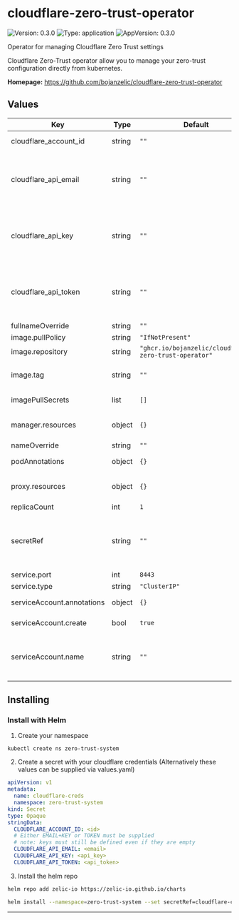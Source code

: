 # cloudflare-zero-trust-operator

![Version: 0.3.0](https://img.shields.io/badge/Version-0.3.0-informational?style=flat-square) ![Type: application](https://img.shields.io/badge/Type-application-informational?style=flat-square) ![AppVersion: 0.3.0](https://img.shields.io/badge/AppVersion-0.3.0-informational?style=flat-square)

Operator for managing Cloudflare Zero Trust settings

Cloudflare Zero-Trust operator allow you to manage your zero-trust configuration directly from kubernetes.

**Homepage:** <https://github.com/bojanzelic/cloudflare-zero-trust-operator>

## Values

| Key | Type | Default | Description |
|-----|------|---------|-------------|
| cloudflare_account_id | string | `""` | Cloudflare Account ID - required (or set secretRef) |
| cloudflare_api_email | string | `""` | Cloudflare API Email - required (one of cloudflare_api_token or cloudflare_api_key + cloudflare_api_email) (or set secretRef) |
| cloudflare_api_key | string | `""` | API Key from cloudflare - required (one of cloudflare_api_token or cloudflare_api_key + cloudflare_api_email) (or set secretRef) |
| cloudflare_api_token | string | `""` | Cloudflare API Token - required (one of cloudflare_api_token or cloudflare_api_key + cloudflare_api_email) (or set secretRef) |
| fullnameOverride | string | `""` | override name for helm chart |
| image.pullPolicy | string | `"IfNotPresent"` | manager pullPolicy |
| image.repository | string | `"ghcr.io/bojanzelic/cloudflare-zero-trust-operator"` | manager image repo |
| image.tag | string | `""` | Overrides the image tag whose default is the chart appVersion. |
| imagePullSecrets | list | `[]` | config reference for pulling containers |
| manager.resources | object | `{}` | limits & requests(cpu & memory) to apply to the manager container |
| nameOverride | string | `""` | override name for helm chart |
| podAnnotations | object | `{}` | annotations to add to the pod |
| proxy.resources | object | `{}` | limits & requests(cpu & memory) to apply to the manager container |
| replicaCount | int | `1` | number of replicas to run |
| secretRef | string | `""` | name of the secret that contains the following keys: CLOUDFLARE_ACCOUNT_ID, CLOUDFLARE_API_KEY, CLOUDFLARE_API_EMAIL, CLOUDFLARE_API_TOKEN |
| service.port | int | `8443` | port of service |
| service.type | string | `"ClusterIP"` | type of service |
| serviceAccount.annotations | object | `{}` | Annotations to add to the service account |
| serviceAccount.create | bool | `true` | Specifies whether a service account should be created |
| serviceAccount.name | string | `""` | The name of the service account to use. If not set and create is true, a name is generated using the fullname template |

## Installing

### Install with Helm

1) Create your namespace
```
kubectl create ns zero-trust-system
```

2) Create a secret with your cloudflare credentials (Alternatively these values can be supplied via values.yaml)

```yaml
apiVersion: v1
metadata:
  name: cloudflare-creds
  namespace: zero-trust-system
kind: Secret
type: Opaque
stringData:
  CLOUDFLARE_ACCOUNT_ID: <id>
  # Either EMAIL+KEY or TOKEN must be supplied
  # note: keys must still be defined even if they are empty
  CLOUDFLARE_API_EMAIL: <email>
  CLOUDFLARE_API_KEY: <api_key>
  CLOUDFLARE_API_TOKEN: <api_token>
```

3) Install the helm repo

```bash
helm repo add zelic-io https://zelic-io.github.io/charts

helm install --namespace=zero-trust-system --set secretRef=cloudflare-creds cloudflare-zero-trust-operator zelic-io/cloudflare-zero-trust-operator
```

---

